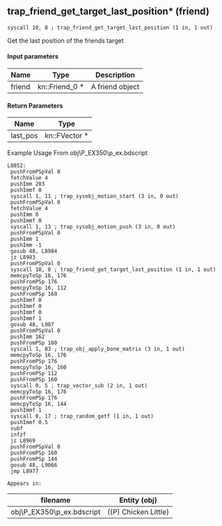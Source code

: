 ## trap_friend_get_target_last_position* (friend)

`syscall 10, 8 ; trap_friend_get_target_last_position (1 in, 1 out)`

Get the last position of the friends target

#### Input parameters
| Name | Type | Description
|------|------|------------
| friend   | kn::Friend_0 *   | A friend object


#### Return Parameters
| Name | Type
|------|-----
| last_pos   | kn::FVector *   
Example Usage From obj\P_EX350\p_ex.bdscript
```plaintext
L8852:
 pushFromPSpVal 0
 fetchValue 4
 pushImm 203
 pushImmf 0
 syscall 1, 11 ; trap_sysobj_motion_start (3 in, 0 out)
 pushFromPSpVal 0
 fetchValue 4
 pushImm 0
 pushImmf 0
 syscall 1, 13 ; trap_sysobj_motion_push (3 in, 0 out)
 pushFromPSpVal 0
 pushImm 1
 pushImm -1
 gosub 48, L8984
 jz L8983
 pushFromPSpVal 0
 syscall 10, 8 ; trap_friend_get_target_last_position (1 in, 1 out)
 memcpyToSp 16, 176
 pushFromPSp 176
 memcpyToSp 16, 112
 pushFromPSp 160
 pushImmf 0
 pushImmf 0
 pushImmf 0
 pushImmf 1
 gosub 48, L987
 pushFromPSpVal 0
 pushImm 162
 pushFromPSp 160
 syscall 1, 83 ; trap_obj_apply_bone_matrix (3 in, 1 out)
 memcpyToSp 16, 176
 pushFromPSp 176
 memcpyToSp 16, 160
 pushFromPSp 112
 pushFromPSp 160
 syscall 0, 5 ; trap_vector_sub (2 in, 1 out)
 memcpyToSp 16, 176
 pushFromPSp 176
 memcpyToSp 16, 144
 pushImmf 1
 syscall 0, 17 ; trap_random_getf (1 in, 1 out)
 pushImmf 0.5
 subf 
 infzf 
 jz L8969
 pushFromPSpVal 0
 pushFromPSp 160
 pushFromPSp 144
 gosub 48, L9066
 jmp L8977
```





	Appears in:
| filename | Entity (obj)
|----------|-------------
| obj\P_EX350\p_ex.bdscript       | ((P) Chicken Little)          



